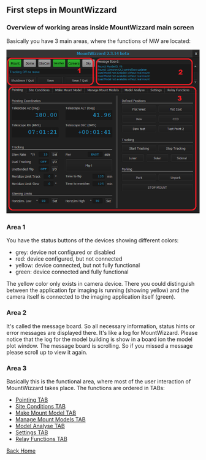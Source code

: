 ## First steps in MountWizzard

### Overview of working areas inside MountWizzard main screen

Basically you have 3 main areas, where the functions of MW are located:

<img src="../pics/mainscreen_explain01.png"/>

### Area 1

You have the status buttons of the devices showing different colors:

- grey: device not configured or disabled
- red: device configured, but not connected
- yellow: device connected, but not fully functional
- green: device connected and fully functional

The yellow color only exists in camera device. There you could distinguish between the application fpr imaging is running
(showing yellow) and the camera itself is connected to the imaging application itself (green).

### Area 2

It's called the message board. So all necessary information, status hints or error messages are displayed there. It's like
a log for MountWizzard. Please notice that the log for the model building is show in a board ion the model plot window. The
message board is scrolling. So if you missed a message please scroll up to view it again.

### Area 3

Basically this is the functional area, where most of the user interaction of MountWizzard takes place. The functions are
ordered in TABs:

- [Pointing TAB](11start01.md)
- [Site Conditions TAB](11start02.md)
- [Make Mount Model TAB](11start03.md)
- [Manage Mount Models TAB](11start04.md)
- [Model Analyse TAB](11start05.md)
- [Settings TAB](11start06.md)
- [Relay Functions TAB](11start07.md)


[Back Home](00home.md)